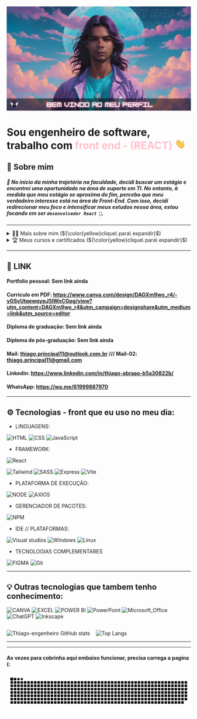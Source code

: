 

![image](https://github.com/Thiago-engenheiro/Thiago-engenheiro/blob/main/Imagens/Blue%20Modern%20Illustrative%20Gaming%20Influencer%20YouTube%20Channel%20Art.png?raw=true)

<h1>Sou engenheiro de software, trabalho com <span style="color: pink;">front end - (REACT)</span>&nbsp;<img src="https://raw.githubusercontent.com/ABSphreak/ABSphreak/master/gifs/Hi.gif" width="30px"></h1>

## 👤 Sobre mim

##### 📝 No início da minha trajetória na faculdade, decidi buscar um estágio e encontrei uma oportunidade na área de suporte em TI. No entanto, à medida que meu estágio se aproxima do fim, percebo que meu verdadeiro interesse está na área de Front-End. Com isso, decidi redirecionar meu foco e intensificar meus estudos nessa área, estou focando em ser  `desenvolvedor React 🚀`.

---

<!-- Dropdown -->
<details>
  <summary>👨‍💻 Mais sobre mim  (${\color{yellow}clique\ para\ expandir}$)</summary>

  - 💬 Prometo que logo terá algum texto legal aqui.

   ---

  - 💼 (2020 --- 2024 ) Fiz dois anos de estagio em infraestutura no CGEE
 
	 <details>
	   <summary> 👀 Mais sobre o cargo  (${\color{yellow}clique\ para\ expandir}$)</summary>
		 
	  <br>
	  
	  	- Minhas atividades realizadas durante o estagio, era o atendimento de demandas via plataforma do GLPI (central de serviço) comparável ao nível de funcionário de infraestrutura de nível 1 e 2
	   
	  	- Aprendizados técnicos durante o estágio:
	   
		    -- configuração de hardwares
		    -- configuração de softwares
		    -- Conhecimento técnico de operação em ambiente Microsoft Windows, Apple,  Linux
		    -- Microsoft Office, OpenOffice
		    -- Navegadores
	            -- Excel
	
	
	</details>

 ---

  - 📚 Faço engenharia de software e estou no 8º semestre (pretendo fazer Pós em Front-End) e atualmente estou estudando principalmente pela plataforma da Alura.

 ---

  - 🧐 Curiosidade: apesar do nariz um pouco grande, eu não sinto cheiro das coisas kkk.

 ---
O que estou escutando nessa exato momento é...

[![spotify-github-profile](https://spotify-github-profile.kittinanx.com/api/view?uid=31uktwvxmbw5kdm54j5z3ldqpcta&cover_image=true&theme=default&show_offline=true&background_color=121212&interchange=true&bar_color_cover=true)](https://spotify-github-profile.kittinanx.com/api/view?uid=31uktwvxmbw5kdm54j5z3ldqpcta&redirect=true)

---

  </details>

<!-- Dropdown -->
<details>
  <summary> 🏆 Meus cursos e certificados  (${\color{yellow}clique\ para\ expandir}$)</summary>

  ---

<details>
	<summary>🌐 front-end (${\color{yellow}clique\ para\ expandir}$)</summary> 
 <br>
 <br>
 

  <details>
            <summary> 🟠 HTML // 🔵 CSS  (${\color{yellow}clique\ para\ expandir}$)</summary>

>
 - Praticando CSS: Grid e Flexbox: https://cursos.alura.com.br/certificate/2b100a07-b0dd-4846-b007-e29d40cf6736?lang=pt_BR
 - HTML e CSS: trabalhando com responsividade e publicação de projetos: https://cursos.alura.com.br/certificate/b6cec22b-fb52-4adf-b5ff-7e4bdd02bfa7?lang=pt_BR
 - HTML e CSS: responsividade com mobile-first: https://cursos.alura.com.br/certificate/58a38997-f681-4e32-a564-fcea74c3cc05?lang=pt_BR
 - HTML e CSS: praticando HTML/CSS: https://cursos.alura.com.br/certificate/fb0878d8-dd61-457d-992e-91fb0fea1418?lang=pt_BR
 - HTML e CSS: Classes, posicionamento e Flexbox: https://cursos.alura.com.br/certificate/14a57e0e-9040-43c9-a770-5cd11c6ebd14?lang=pt_BR
 - HTML e CSS: cabeçalho, footer e variáveis CSS: https://cursos.alura.com.br/certificate/f08f4f25-c548-45cd-b46e-0b156e357059?lang=pt_BR
 - HTML e CSS: ambientes de desenvolvimento, estrutura de arquivos e tags: https://cursos.alura.com.br/certificate/f08f4f25-c548-45cd-b46e-0b156e357059?lang=pt_BR
 - CSS: Flexbox e layouts responsivos: https://cursos.alura.com.br/certificate/775f5945-e037-4b6c-92c0-1848b9270962?lang=pt_BR
 - CSS: construindo layouts com Grid: https://cursos.alura.com.br/certificate/83e4ee14-2a0a-4457-8c5b-c6912109f51f?lang=pt_BR
 - Arquitetura CSS: descomplicando os problemas: https://cursos.alura.com.br/certificate/7ba703c1-2454-4910-a2a7-03d7742c7d95?lang=pt_BR
 - Acessibilidade no HTML: escrevendo códigos semânticos para inclusão: https://cursos.alura.com.br/certificate/3809a31a-229a-4cd8-aa01-71d56a89850c?lang=pt_BR

</details>

<details>
            <summary> 🟡 JavaScript (${\color{yellow}clique\ para\ expandir}$)</summary>

>
- Lógica de programação: praticando com desafios: https://cursos.alura.com.br/certificate/ddc9b6b3-7fc1-445e-8880-0ca71aa886db?lang=pt_BR
- Lógica de programação: mergulhe em programação com JavaScript: https://cursos.alura.com.br/certificate/467df380-c9c0-4b41-b800-4b00fbfc91c8?lang=pt_BR
- Lógica de programação: explore funções e listas: https://cursos.alura.com.br/certificate/21d18082-f521-4f0b-8948-e5514b673515?lang=pt_BR
- JavaScript: validações e reconhecimento de voz: https://cursos.alura.com.br/certificate/eeeb0bfe-37f9-4515-b0d0-4537a0cd7075?lang=pt_BR
- JavaScript: métodos de array: https://cursos.alura.com.br/certificate/7e5dcdea-ee66-44cf-a552-02e95d3fb668?lang=pt_BR
- JavaScript: manipulando elementos no DOM: https://cursos.alura.com.br/certificate/0d4c6e42-da87-4273-8769-820c9dc1b867?lang=pt_BR
- JavaScript: explorando a manipulação de elementos e da localStorage: https://cursos.alura.com.br/certificate/5923da51-139e-48a4-a681-7a1466b6450e?lang=pt_BR
- JavaScript: explorando a linguagem: https://cursos.alura.com.br/certificate/306e0580-7a39-4562-82df-d40640d423ed?lang=pt_BR
- JavaScript: entendendo promises e async/await: https://cursos.alura.com.br/certificate/32b86fdc-028d-45df-9fcc-a60702666e35?lang=pt_BR
- JavaScript: consumindo e tratando dados de uma API: https://cursos.alura.com.br/certificate/c4592abe-c407-43b4-bbf0-630de1f81dc5?lang=pt_BR
- JavaScript: construindo páginas dinâmicas: https://cursos.alura.com.br/certificate/e9e7c2d3-781d-43f6-ab6e-eac3caf05471?lang=pt_BR
- JavaScript para Web: Crie páginas dinâmicas: https://cursos.alura.com.br/certificate/9fbf82dc-a8eb-4aa5-87f8-a888cff326be?lang=pt_BR
- JavaScript: implementando CRUD com requisições HTTP: https://cursos.alura.com.br/certificate/523a7f89-ca14-48fe-99f2-956d87010ef8?lang=pt_BR
- JavaScript: criando requisições: https://cursos.alura.com.br/certificate/fa3baad8-45c1-48e1-9dfa-1273291f4f2d?lang=pt_BR
- JavaScript: evoluindo a sua aplicação com ES6+: https://cursos.alura.com.br/certificate/9672e986-b96e-49b1-8987-193d473a96af?lang=pt_BR
- Node.js e terminal: dominando o ambiente de desenvolvimento front-end: https://cursos.alura.com.br/certificate/59fa489f-39e0-485f-a82b-28f0bc414993?lang=pt_BR

  </details>

  <details>
            <summary> 🔵 TypeScript (${\color{yellow}clique\ para\ expandir}$)</summary>

>
- vazio
  </details>


  


<details>
            <summary> 🔴 React (${\color{yellow}clique\ para\ expandir}$)</summary>

>
-  React: desenvolvendo com JavaScript: https://cursos.alura.com.br/certificate/e8a73a46-0414-4811-ba99-7a75d51b7cdd?lang=pt_BR
  
</details>

<details>
            <summary> 🟢 Banco de dados (${\color{yellow}clique\ para\ expandir}$)</summary>

>
- vazio

</details>


<details>
            <summary> 🟣 frameworks (${\color{yellow}clique\ para\ expandir}$)</summary>
  
>
- Tailwind CSS: estilizando a sua página com classes utilitárias: https://cursos.alura.com.br/certificate/3c630609-260e-45ef-b51c-4bd38bfd569b?lang=pt_BR
- SASS e CSS: estilizando um site: https://cursos.alura.com.br/certificate/3cb387ee-ecbc-473a-9c6f-7fc847c4928b?lang=pt_BR

</details>

</details>

____

<details>
            <summary> ⚪ Outras tecnologias (${\color{yellow}clique\ para\ expandir}$)</summary>
<br>
<br>
            
>
<details>
            <summary>  🅆 WordPress (${\color{yellow}clique\ para\ expandir}$)</summary>

- WordPress: crie sites com Elementor e Figma: https://cursos.alura.com.br/certificate/cfed676f-2469-43c0-a7fa-f04f242b9a35?lang=pt_BR

</details>

<details>
            <summary> 🖥️ UX (${\color{yellow}clique\ para\ expandir}$)</summary>

- UX: entenda a experiência de usuário: https://cursos.alura.com.br/certificate/586c73e5-5493-46bf-b189-455600b5cd88?lang=pt_BR
- UX Design: como construir uma persona: https://cursos.alura.com.br/certificate/ec1381f5-7dd4-4361-bc96-e2290ff22508?lang=pt_BR
- UX Design: elaborando projetos estratégicos: https://cursos.alura.com.br/certificate/335722b7-a712-459c-8737-e07d572933b1?lang=pt_BR
- UX Design: concepção do produto pós-pesquisa: https://cursos.alura.com.br/certificate/24c84f6a-a002-47c4-aafb-4b78f214798a?lang=pt_BR
- UX Design: criando um portfólio em UX: https://cursos.alura.com.br/certificate/208aafdd-e46b-4105-9d52-ccd71c74897a?lang=pt_BR

</details>

<details>
            <summary> 🐍 Python (${\color{yellow}clique\ para\ expandir}$)</summary>

- Curso de Python 3 do básico ao avançado: https://www.udemy.com/certificate/UC-7d87ddba-afe2-4108-a9da-c85543898544/

</details>

<details>
            <summary> 📊 Power BI(${\color{yellow}clique\ para\ expandir}$)</summary>

- Power BI: conhecendo o serviço: https://cursos.alura.com.br/certificate/ec0b76b5-d739-4bb1-a326-ff255cef1da6?lang=pt_BR

</details>

<details>
            <summary> 🔄 Git e GitHub (${\color{yellow}clique\ para\ expandir}$)</summary>

- Git e GitHub: compartilhando e colaborando em projetos: https://cursos.alura.com.br/certificate/70551b6e-885c-4826-92f2-cd8d59cb7898?lang=pt_BR

</details>

<details>
            <summary> 🟩 Excel (${\color{yellow}clique\ para\ expandir}$)</summary>

- Excel: domine o editor de planilhas: https://cursos.alura.com.br/certificate/0771ddcb-099c-4564-bc34-e41afdc9333f?lang=pt_BR
- Funções com Excel: operações matemáticas e filtros: https://cursos.alura.com.br/certificate/879fd03e-c99f-4e4a-a10d-d44d7c2facb2?lang=pt_BR
- Recursos Visuais com Excel: explorando gráficos e formatos: https://cursos.alura.com.br/certificate/51090e33-7fdc-4634-859c-f119220b96d4?lang=pt_BR
- Excel: aprendendo lógica booleana e busca por valores: https://cursos.alura.com.br/certificate/fe125b6b-e046-4cf7-805b-ee2e2e0f26fd?lang=pt_BR
- Excel: utilizando tabelas dinâmicas e gráficos dinâmicos: https://cursos.alura.com.br/certificate/4c6748f5-62f1-4d38-bedf-de5f63d45522?lang=pt_BR

</details>

<details>
            <summary> 🖌️ Canva (${\color{yellow}clique\ para\ expandir}$)</summary>

- Canva: crie designs digitais para redes sociais: https://cursos.alura.com.br/certificate/11ad5169-b13d-4d28-aa31-cdaa9ce7f696?lang=pt_BR
- Canva: criando apresentações comerciais: https://cursos.alura.com.br/certificate/523b24e6-f067-4581-a7d0-9b307c114d5b?lang=pt_BR
- Canva: crie um e-book com apoio da Inteligência Artificial: https://cursos.alura.com.br/certificate/da082124-f2f4-4e93-b987-0aa6cab5c3f9?lang=pt_BR
- Canva: criando vídeos com motion graphics: https://cursos.alura.com.br/certificate/0e5ef558-7248-4fdc-aea9-fd08528a5d45?lang=pt_BR
- Canva: criação de portfólio, currículo e cartão pessoal: https://cursos.alura.com.br/certificate/97b5ea2b-7980-4713-8ec8-bb9fd9ecefd7?lang=pt_BR

</details>

<details>
            <summary> 🎨 Figma (${\color{yellow}clique\ para\ expandir}$)</summary>

- vazio

</details>

<details>
            <summary> 🖍️ Inkscape (${\color{yellow}clique\ para\ expandir}$)</summary>

- vazio

</details>


</details>

--- 

<details>
            <summary> 💯 Melhoria pessoal (${\color{yellow}clique\ para\ expandir}$)</summary>
<br>
<br>


 <details>
            <summary> 🗣️ Comunicação (${\color{yellow}clique\ para\ expandir}$)</summary>

>
- Comunicação: como se expressar bem e ser compreendido: https://cursos.alura.com.br/certificate/f25bb25d-d01f-40cc-ac90-1f934827d8c5?lang=pt_BR
- Oratória: conquiste a atenção do seu público: https://cursos.alura.com.br/certificate/d6e920b3-b53a-4b4f-a25f-2a1675db193d?lang=pt_BR
- Oratória: supere desafios com confiança: https://cursos.alura.com.br/certificate/2f4349b8-5606-403b-85f7-f30c4fc0f588?lang=pt_BR
- Feedback efetivo: utilizando ferramentas para comunicação transformadora: https://cursos.alura.com.br/certificate/32085569-9468-45ad-9a76-23165b27687c?lang=pt_BR
- Comunicação não violenta: consciência para agir: https://cursos.alura.com.br/certificate/e02cfe10-d704-4ec7-82b1-fe714332923f?lang=pt_BR
- Comunicação não violenta parte 2: mantendo a empatia: https://cursos.alura.com.br/certificate/a5712bc2-a9e4-44e0-b92d-fe719de8c14d?lang=pt_BR
- Comunicação assertiva: reduzindo conflitos e frustrações: https://cursos.alura.com.br/certificate/e4026cb1-9025-4134-9d90-e24d43b7b2b4?lang=pt_BR

- Negociação parte 1: práticas essenciais: https://cursos.alura.com.br/certificate/39367777-902f-4e52-96ce-8711e3a57c2e?lang=pt_BR
- Negociação parte 2: técnicas avançadas: https://cursos.alura.com.br/certificate/16fe6243-08e9-4050-94e8-a64f45095bac?lang=pt_BR

</details>

<details>
            <summary> 🕒 Agilidade (${\color{yellow}clique\ para\ expandir}$)</summary>
	
>	
- vazio

 
</details>

<details>
            <summary> 👑 Liderança (${\color{yellow}clique\ para\ expandir}$)</summary>
	
>	
- vazio

 
</details>

<details>
            <summary> 😊 Habilidades e comportamento (${\color{yellow}clique\ para\ expandir}$)</summary>
	
>
- Pontos fortes parte 1: descubra os seus e aprenda a gerenciá-los: https://cursos.alura.com.br/certificate/29801d2a-79d9-4d7e-8731-2358e9053a97?lang=pt_BR
- Pontos fortes parte 2: habilidades e competências: https://cursos.alura.com.br/certificate/20a54ca6-2a2f-4de0-9548-240ad14d6a10?lang=pt_BR
- Estresse parte 1: buscando qualidade de vida: https://cursos.alura.com.br/certificate/9aaf8259-5a9c-42f7-bd23-de9b482a4259?lang=pt_BR
- Eficácia parte 1: hábitos para sua proatividade: https://cursos.alura.com.br/certificate/cc744427-cdc8-4086-b3eb-bde9dde642ab?lang=pt_BR
- Estresse parte 2: equilibre seu estilo de vida: https://cursos.alura.com.br/certificate/fa34086e-b519-4bbf-9837-d47e9c76c867?lang=pt_BR

</details>

<details>
            <summary> 📈 Educação financeira (${\color{yellow}clique\ para\ expandir}$)</summary>
	
>	
- vazio

 
</details>

</details>

____

<details>
            <summary> ◻️ formaçãoes (${\color{yellow}clique\ para\ expandir}$)</summary>
<br>
        
>
- Negociação: https://cursos.alura.com.br/degree/certificate/ad25718d-1c4f-47bf-a3d4-c25be335003b?lang=pt_BR
- Comunicação: https://cursos.alura.com.br/degree/certificate/b970c3a9-caca-4588-869c-06244e6ed8f3?lang=pt_BR
- Desenvolvimento Front-end: cursos para criar aplicações web com HTML, CSS e JavaScript: https://cursos.alura.com.br/degree/certificate/dc86511a-d548-4c94-899c-d74c7e95d8b0?lang=pt_BR
- UX Design: https://cursos.alura.com.br/degree/certificate/4714661a-f1e9-4813-9039-1f4ab95f3629?lang=pt_BR
- Canva: https://cursos.alura.com.br/degree/certificate/0cba87c6-c4b2-4abc-ba07-07b6a3bc3b39?lang=pt_BR
- Excel: https://cursos.alura.com.br/degree/certificate/da6454d2-e9f1-434d-9319-c9c37927805c?lang=pt_BR
- A partir do zero: iniciante em programação: https://cursos.alura.com.br/degree/certificate/0b7b199f-aeb9-4e32-9eba-dc62bd794b15?lang=pt_BR
- CSS: aprofunde em estilos: https://cursos.alura.com.br/degree/certificate/b9ec62d3-3474-4fcd-8380-788149de214c?lang=pt_BR
- A partir do zero: HTML e CSS para projetos web: https://cursos.alura.com.br/degree/certificate/9fc9752e-39c6-4ea5-8b75-4ba1ffd2e52e?lang=pt_BR
  
</details>

</details>



---
	
## 🔗 LINK 


#### Portfolio pessoal: Sem link ainda 
#### Curriculo em PDF: https://www.canva.com/design/DAGXm9wo_r4/-yGSvUtqewqypJ5IWnCGpg/view?utm_content=DAGXm9wo_r4&utm_campaign=designshare&utm_medium=link&utm_source=editor
#### Diploma de graduação: Sem link ainda 
#### Diploma de pós-graduação: Sem link ainda 
#### Mail: thiago.principal11@outlook.com.br  /// Mail-02: thiago.principal11@gmail.com
#### Linkedin: https://www.linkedin.com/in/thiago-abraao-b5a30822b/
#### WhatsApp: https://wa.me/61999887970

---

## ⚙️ Tecnologias - front que eu uso no meu dia:

 - LINGUAGENS:
   
![HTML](https://img.shields.io/badge/HTML5-E34F26?style=for-the-badge&logo=html5&logoColor=white)
![CSS](https://img.shields.io/badge/CSS-239120?&style=for-the-badge&logo=css3&logoColor=white)
![JavaScript](https://img.shields.io/badge/JavaScript-F7DF1E?style=for-the-badge&logo=javascript&logoColor=black)
<!--![Typerscript](https://img.shields.io/badge/TypeScript-007ACC?style=for-the-badge&logo=typescript&logoColor=white) -->

- FRAMEWORK:
  
![React](https://img.shields.io/badge/React-20232A?style=for-the-badge&logo=react&logoColor=61DAFB)
<!--![Bootstrap](https://img.shields.io/badge/Bootstrap-563D7C?style=for-the-badge&logo=bootstrap&logoColor=white![Git])-->
![Tailwind](https://img.shields.io/badge/Tailwind_CSS-38B2AC?style=for-the-badge&logo=tailwind-css&logoColor=white)
![SASS](https://img.shields.io/badge/Sass-CC6699?style=for-the-badge&logo=sass&logoColor=white)
![Express](https://img.shields.io/badge/Express%20js-000000?style=for-the-badge&logo=express&logoColor=white)
![Vite](https://img.shields.io/badge/vite-%23646CFF.svg?style=for-the-badge&logo=vite&logoColor=white)


- PLATAFORMA DE EXECUÇÃO:

![NODE](https://img.shields.io/badge/Node%20js-339933?style=for-the-badge&logo=nodedotjs&logoColor=white)
![AXIOS](https://img.shields.io/badge/axios-671ddf?&style=for-the-badge&logo=axios&logoColor=white)

- GERENCIADOR DE PACOTES:

![NPM](https://img.shields.io/badge/NPM-%23CB3837.svg?style=for-the-badge&logo=npm&logoColor=white)

<!--- BANCO DE DADOS:-->

<!--!![MySQL](https://img.shields.io/badge/MySQL-005C84?style=for-the-badge&logo=mysql&logoColor=white)-->

- IDE // PLATAFORMAS:

![Visual studios](https://img.shields.io/badge/Visual_Studio_Code-0078D4?style=for-the-badge&logo=visual%20studio%20code&logoColor=white)
![Windows](https://img.shields.io/badge/Windows_11-0078d4?style=for-the-badge&logo=windows-11&logoColor=white)
![Linux](https://img.shields.io/badge/Linux-FCC624?style=for-the-badge&logo=linux&logoColor=black)

- TECNOLOGIAS COMPLEMENTARES 

![FIGMA](https://img.shields.io/badge/Figma-F24E1E?style=for-the-badge&logo=figma&logoColor=white)
![Git](https://img.shields.io/badge/GIT-E44C30?style=for-the-badge&logo=git&logoColor=white)

---

## 💡 Outras tecnologias que tambem tenho conhecimento:

![CANVA](https://img.shields.io/badge/Canva-%2300C4CC.svg?&style=for-the-badge&logo=Canva&logoColor=white)
![EXCEL](https://img.shields.io/badge/Microsoft_Excel-217346?style=for-the-badge&logo=microsoft-excel&logoColor=white)
![POWER BI](https://img.shields.io/badge/Power_Bi-F7DF1E?style=for-the-badge&logo=microsoft-excel&logoColor=black)
![PowerPoint](https://img.shields.io/badge/Microsoft_PowerPoint-B7472A?style=for-the-badge&logo=microsoft-powerpoint&logoColor=white)
![Microsoft_Office](https://img.shields.io/badge/Microsoft_Office-D83B01?style=for-the-badge&logo=microsoft-office&logoColor=white)
![ChatGPT](https://img.shields.io/badge/ChatGPT-74aa9c?style=for-the-badge&logo=openai&logoColor=white)
![Inkscape](https://img.shields.io/badge/Inkscape-000000?style=for-the-badge&logo=Inkscape&logoColor=white)


##
![Thiago-engenheiro GitHub stats](https://github-readme-stats.vercel.app/api?username=Thiago-engenheiro&show_icons=true&theme=panda)&nbsp;&nbsp;&nbsp;&nbsp;![Top Langs](https://github-readme-stats.vercel.app/api/top-langs/?username=Thiago-engenheiro&layout=compact&theme=panda)




---
<!-- Dropdown 
## 🖍 PORTFOLIO DOS REPOSITORIO FAVORITOS:

- Ainda não fiz
- Ainda não fiz
- Ainda não fiz
- Ainda não fiz
- Ainda não fiz
-->

---
#### As vezes para cobrinha aqui embaixo funcionar, precisa carrega a pagina (:    
<picture>
  <source
    media="(prefers-color-scheme: dark)"
    srcset="https://raw.githubusercontent.com/platane/snk/output/github-contribution-grid-snake-dark.svg"
  />
  <source
    media="(prefers-color-scheme: light)"
    srcset="https://raw.githubusercontent.com/platane/snk/output/github-contribution-grid-snake.svg"
  />
  <img
    alt="github contribution grid snake animation"
    src="https://raw.githubusercontent.com/platane/snk/output/github-contribution-grid-snake.svg"
  />
</picture>
